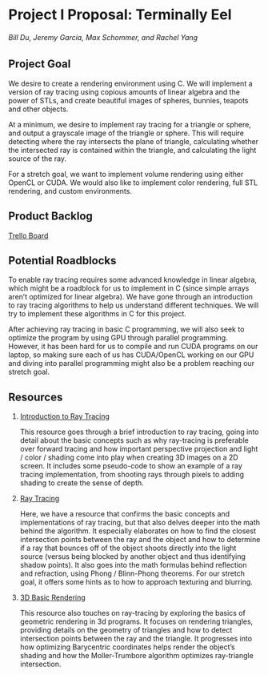 
# Project I Proposal: Terminally Eel
###### Bill Du, Jeremy Garcia, Max Schommer, and Rachel Yang

## Project Goal
   We desire to create a rendering environment using C. We will implement a version of ray tracing using copious amounts of linear algebra and the power of STLs, and create beautiful images of spheres, bunnies, teapots and other objects. 


   At a minimum, we desire to implement ray tracing for a triangle or sphere, and output a grayscale image of the triangle or sphere. This will require detecting where the ray intersects the plane of triangle, calculating whether the intersected ray is contained within the triangle, and calculating the light source of the ray. 


   For a stretch goal, we want to implement volume rendering using either OpenCL or CUDA. We would also like to implement color rendering, full STL rendering, and custom environments.

## Product Backlog
[Trello Board](https://trello.com/b/5pgqGMIn/softsys17-terminally-eel)

## Potential Roadblocks
   To enable ray tracing requires some advanced knowledge in linear algebra, which might be a roadblock for us to implement in C (since simple arrays aren’t optimized for linear algebra). We have gone through an introduction to ray tracing algorithms to help us understand different techniques. We will try to implement these algorithms in C for this project. 

   After achieving ray tracing in basic C programming, we will also seek to optimize the program by using GPU through parallel programming. However, it has been hard for us to compile and run CUDA programs on our laptop, so making sure each of us has CUDA/OpenCL working on our GPU and diving into parallel programming might also be a problem reaching our stretch goal.

## Resources
1. [Introduction to Ray Tracing](https://www.scratchapixel.com/lessons/3d-basic-rendering/introduction-to-ray-tracing/implementing-the-raytracing-algorithm)

    This resource goes through a brief introduction to ray tracing, going into detail about the basic concepts such as why ray-tracing is preferable over forward tracing and how important perspective projection and light / color / shading come into play when creating 3D images on a 2D screen. It includes some pseudo-code to show an example of a ray tracing implementation, from shooting rays through pixels to adding shading to create the sense of depth.

2. [Ray Tracing](https://www.ics.uci.edu/~gopi/CS211B/RayTracing%20tutorial.pdf)

    Here, we have a resource that confirms the basic concepts and implementations of ray tracing, but that also delves deeper into the math behind the algorithm. It especially elaborates on how to find the closest intersection points between the ray and the object and how to determine if a ray that bounces off of the object shoots directly into the light source (versus being blocked by another object and thus identifying shadow points). It also goes into the math formulas behind reflection and refraction, using Phong / Blinn-Phong theorems. For our stretch goal, it offers some hints as to how to approach texturing and blurring.
    
3. [3D Basic Rendering](https://www.scratchapixel.com/lessons/3d-basic-rendering/ray-tracing-rendering-a-triangle/geometry-of-a-triangle)

    This resource also touches on ray-tracing by exploring the basics of geometric rendering in 3d programs. It focuses on rendering triangles, providing details on the geometry of triangles and how to detect intersection points between the ray and the triangle. It progresses into how optimizing Barycentric coordinates helps render the object’s shading and how the Moller-Trumbore algorithm optimizes ray-triangle intersection.


